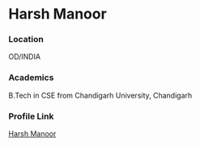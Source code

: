 # Harsh Manoor

### Location

OD/INDIA

### Academics

B.Tech in CSE from Chandigarh University, Chandigarh

### Profile Link

[Harsh Manoor](https://github.com/Harsh-Manoor)

